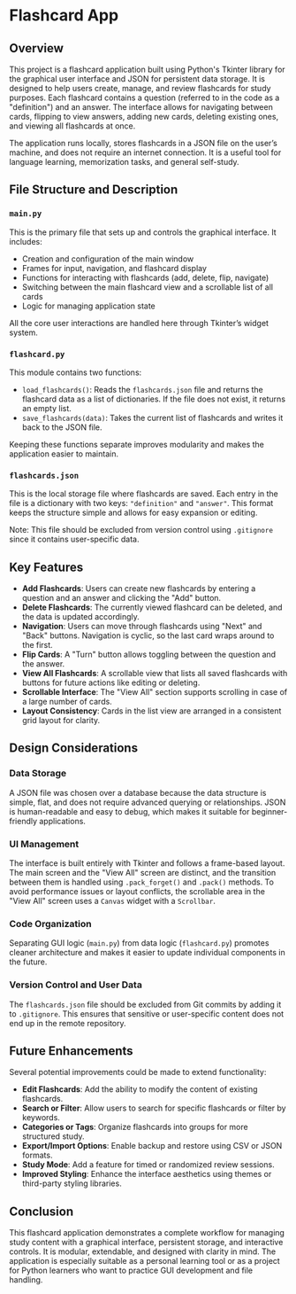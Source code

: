 # Flashcard App

## Overview

This project is a flashcard application built using Python's Tkinter library for the graphical user interface and JSON for persistent data storage. It is designed to help users create, manage, and review flashcards for study purposes. Each flashcard contains a question (referred to in the code as a "definition") and an answer. The interface allows for navigating between cards, flipping to view answers, adding new cards, deleting existing ones, and viewing all flashcards at once.

The application runs locally, stores flashcards in a JSON file on the user’s machine, and does not require an internet connection. It is a useful tool for language learning, memorization tasks, and general self-study.

## File Structure and Description

### `main.py`

This is the primary file that sets up and controls the graphical interface. It includes:

- Creation and configuration of the main window
- Frames for input, navigation, and flashcard display
- Functions for interacting with flashcards (add, delete, flip, navigate)
- Switching between the main flashcard view and a scrollable list of all cards
- Logic for managing application state

All the core user interactions are handled here through Tkinter’s widget system.

### `flashcard.py`

This module contains two functions:

- `load_flashcards()`: Reads the `flashcards.json` file and returns the flashcard data as a list of dictionaries. If the file does not exist, it returns an empty list.
- `save_flashcards(data)`: Takes the current list of flashcards and writes it back to the JSON file.

Keeping these functions separate improves modularity and makes the application easier to maintain.

### `flashcards.json`

This is the local storage file where flashcards are saved. Each entry in the file is a dictionary with two keys: `"definition"` and `"answer"`. This format keeps the structure simple and allows for easy expansion or editing.

Note: This file should be excluded from version control using `.gitignore` since it contains user-specific data.

## Key Features

- **Add Flashcards**: Users can create new flashcards by entering a question and an answer and clicking the "Add" button.
- **Delete Flashcards**: The currently viewed flashcard can be deleted, and the data is updated accordingly.
- **Navigation**: Users can move through flashcards using "Next" and "Back" buttons. Navigation is cyclic, so the last card wraps around to the first.
- **Flip Cards**: A "Turn" button allows toggling between the question and the answer.
- **View All Flashcards**: A scrollable view that lists all saved flashcards with buttons for future actions like editing or deleting.
- **Scrollable Interface**: The "View All" section supports scrolling in case of a large number of cards.
- **Layout Consistency**: Cards in the list view are arranged in a consistent grid layout for clarity.

## Design Considerations

### Data Storage

A JSON file was chosen over a database because the data structure is simple, flat, and does not require advanced querying or relationships. JSON is human-readable and easy to debug, which makes it suitable for beginner-friendly applications.

### UI Management

The interface is built entirely with Tkinter and follows a frame-based layout. The main screen and the "View All" screen are distinct, and the transition between them is handled using `.pack_forget()` and `.pack()` methods. To avoid performance issues or layout conflicts, the scrollable area in the "View All" screen uses a `Canvas` widget with a `Scrollbar`.

### Code Organization

Separating GUI logic (`main.py`) from data logic (`flashcard.py`) promotes cleaner architecture and makes it easier to update individual components in the future.

### Version Control and User Data

The `flashcards.json` file should be excluded from Git commits by adding it to `.gitignore`. This ensures that sensitive or user-specific content does not end up in the remote repository.

## Future Enhancements

Several potential improvements could be made to extend functionality:

- **Edit Flashcards**: Add the ability to modify the content of existing flashcards.
- **Search or Filter**: Allow users to search for specific flashcards or filter by keywords.
- **Categories or Tags**: Organize flashcards into groups for more structured study.
- **Export/Import Options**: Enable backup and restore using CSV or JSON formats.
- **Study Mode**: Add a feature for timed or randomized review sessions.
- **Improved Styling**: Enhance the interface aesthetics using themes or third-party styling libraries.

## Conclusion

This flashcard application demonstrates a complete workflow for managing study content with a graphical interface, persistent storage, and interactive controls. It is modular, extendable, and designed with clarity in mind. The application is especially suitable as a personal learning tool or as a project for Python learners who want to practice GUI development and file handling.


